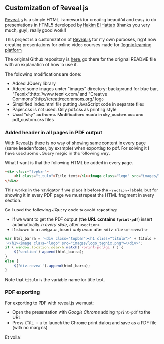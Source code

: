 ## Customization of Reveal.js

[Reveal.js](http://lab.hakim.se/reveal-js) is a simple HTML framework for creating beautiful and easy to do presentations in HTML5 developed by [Hakim El Hattab](https://github.com/hakimel) (thanks you very much, guy!, really good work!)

This project is a customization of [Reveal.js](http://lab.hakim.se/reveal-js) for my own purposes, right now creating presentations for online video courses made for [Tegnix learning platform](https://aula.tegnix.com.)

The original Github repository is [here](https://github.com/hakimel/reveal.js), go there for the original README file with an explanation of how to use it.

The following modifications are done:
* Added JQuery library
* Added some images under "images" directory: background for blue bar, "Tegnix":http://www.tegnix.com/ and "Creative Commons":http://creativecommons.org/ logo
* Simplified index.html file putting JavaScript code in separate files
* Paper.css is not used. Only pdf.css as printing style
* Used "sky" as theme. Modifications made in sky_custom.css and pdf_custom.css files

### Added header in all pages in PDF output

With Reveal.js there is no way of showing same content in every page (same header/footer, by example) when exporting to pdf. For solving it I have used some JQuery magic in the following way:

What I want is that the following HTML be added in every page. 

```html
<div class="topbar">
    <h1 class="titulo">Title text</h1><image class="logo" src="images/logo_tegnix.png">
</div>
```

This works in the navigator if we place it before the `<section>` labels, but for showing it in every PDF page we must repeat the HTML fragment in every section.

So I used the following JQuery code to avoid repeating:
* if we want to get the PDF output (**the URL contains `?print-pdf`**) insert automatically *in every slide*, after `<section>`
* if shown in a navigator, insert *only once* after `<div class="reveal">`

```javascript
var html_barra = '<div class="topbar"><h1 class="titulo">' + titulo + 
'</h1><image class="logo" src="images/logo_tegnix.png"></div>';
if ( window.location.search.match( /print-pdf/gi ) ) {
    $('section').append(html_barra);
}
else {
    $('div.reveal').append(html_barra);
}
```

Note that `titulo` is the variable name for title text.

### PDF exporting

For exporting to PDF with reveal.js we must:
* Open the presentation with *Google Chrome* adding `?print-pdf` to the URL
* Press `CTRL + p` to launch the Chrome print dialog and save as a PDF file (with no margins)

Et voila!

